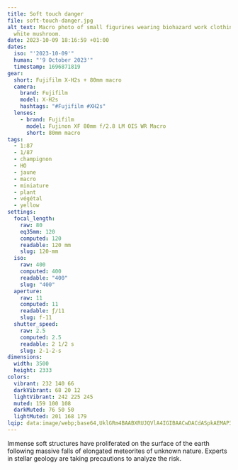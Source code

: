 ```yaml
---
title: Soft touch danger
file: soft-touch-danger.jpg
alt_text: Macro photo of small figurines wearing biohazard work clothing on a
  white mushroom.
date: 2023-10-09 18:16:59 +01:00
dates:
  iso: "'2023-10-09'"
  human: "'9 October 2023'"
  timestamp: 1696871819
gear:
  short: Fujifilm X-H2s + 80mm macro
  camera:
    brand: Fujifilm
    model: X-H2s
    hashtags: "#Fujifilm #XH2s"
  lenses:
    - brand: Fujifilm
      model: Fujinon XF 80mm f/2.8 LM OIS WR Macro
      short: 80mm macro
tags:
  - 1:87
  - 1/87
  - champignon
  - HO
  - jaune
  - macro
  - miniature
  - plant
  - végétal
  - yellow
settings:
  focal_length:
    raw: 80
    eq35mm: 120
    computed: 120
    readable: 120 mm
    slug: 120-mm
  iso:
    raw: 400
    computed: 400
    readable: "400"
    slug: "400"
  aperture:
    raw: 11
    computed: 11
    readable: ƒ/11
    slug: f-11
  shutter_speed:
    raw: 2.5
    computed: 2.5
    readable: 2 1/2 s
    slug: 2-1-2-s
dimensions:
  width: 3500
  height: 2333
colors:
  vibrant: 232 140 66
  darkVibrant: 68 20 12
  lightVibrant: 242 225 245
  muted: 159 100 108
  darkMuted: 76 50 50
  lightMuted: 201 168 179
lqip: data:image/webp;base64,UklGRm4BAABXRUJQVlA4IGIBAACwDACdASpkAEMAP3GkyFu0q7IrrrMMMpAuCWMAzy7YsnWomH2tq4cphsspnRqAfud+SaI2ir4Hq8W5r06boeR2R8wYYItvssxKpz0fq5JHsn1CcbwDTxfufzeo3oaHPUq1xqDTRwbdBbLIPA5/xAD+6+pU9HLH7CQBk04lzw7h1WsLLrB1TeIciorLbcI9J3669FiQ5Ze7p0FAt7q3SO6g8uR0Jez2lr9kGHHVY7D96XfMXhT1KAIMRlSxOLOnmcKkQY4GZNPYmF1TDNgLrMhmnsb/iGy+SP4SYbjH7m8DOA8e41apbqsQ9SYQfX4MV8/DSCFo40/v+bcTXWRF6aRUK+HAJM4oCb/3w+PcWACIforFT4rjKlHRbvYaFXJB31yTlJdUCCxbw4Dg4mZTAtShDhpKPWDAkKV53u0O3EysscdPFRLBTfBv67duTMJ7JqdC3AYmzBqhcCyb054rHQIAAAA=
---
```


Immense soft structures have proliferated on the surface of the earth following massive falls of elongated meteorites of unknown nature. Experts in stellar geology are taking precautions to analyze the risk.
